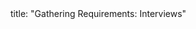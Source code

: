 <frontmatter>
title: "Gathering Requirements: Interviews"
</frontmatter>

<include src="navbar.md" boilerplate />

<include src="unit-inPage-asFlat.md" boilerplate />